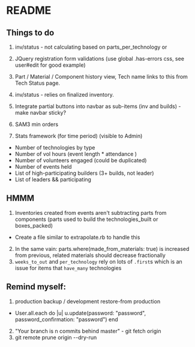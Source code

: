 # README

## Things to do
1. inv/status - not calculating based on parts_per_technology or 

3. JQuery registration form validations (use global .has-errors css, see user#edit for good example)

4. Part / Material / Component history view, Tech name links to this from Tech Status page.

5. inv/status - relies on finalized inventory.

7. Integrate partial buttons into navbar as sub-items (inv and builds) - make navbar sticky?

8. SAM3 min orders 

9. Stats framework (for time period) (visible to Admin)
  - Number of technologies by type
  - Number of vol hours (event length * attendance )
  - Number of volunteers engaged (could be duplicated)
  - Number of events held
  - List of high-participating builders (3+ builds, not leader)
  - List of leaders && participating

## HMMM
1. Inventories created from events aren't subtracting parts from components (parts used to build the technologies_built or boxes_packed)
  - Create a file similar to extrapolate.rb to handle this
2. In the same vain: parts.where(made_from_materials: true) is increased from previous, related materials should decrease fractionally
3. `weeks_to_out` and `per_technology` rely on lots of `.first`s which is an issue for items that `have_many` technologies

## Remind myself:
1. production backup / development restore-from production
  - User.all.each do |u| u.update(password: "password", password_confirmation: "password") end
2. "Your branch is n commits behind master" - git fetch origin
3. git remote prune origin --dry-run
